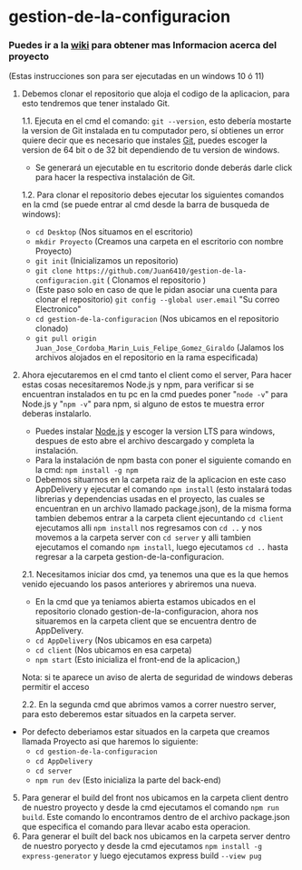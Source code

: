 # gestion-de-la-configuracion

### Puedes ir a la [wiki](https://github.com/Juan6410/gestion-de-la-configuracion/wiki) para obtener mas Informacion acerca del proyecto
(Estas instrucciones son para ser ejecutadas en un windows 10 ó 11)

   
1. Debemos clonar el repositorio que aloja el codigo de la aplicacion, para esto tendremos que tener instalado Git.
   
   1.1. Ejecuta en el cmd el comando: `git --version`, esto debería mostarte la version de Git instalada en tu computador pero, sí
       obtienes un error quiere decir que es necesario que instales [Git](https://git-scm.com/download/win), puedes escoger la version de 64 bit o de 32 bit dependiendo de tu version de windows.
   
    - Se generará un ejecutable en tu escritorio donde deberás darle click
   para hacer la respectiva instalación de Git.
   
   1.2. Para clonar el repositorio debes ejecutar los siguientes comandos en la cmd (se puede entrar al cmd desde la barra de busqueda de windows):
   - `cd Desktop`      (Nos situamos en el escritorio)
   - `mkdir Proyecto`  (Creamos una carpeta en el escritorio con nombre Proyecto)       
   - `git init`        (Inicializamos un repositorio)
   - `git clone https://github.com/Juan6410/gestion-de-la-configuracion.git`  ( Clonamos el repositorio )
   -  (Este paso solo en caso de que le pidan asociar una cuenta para clonar el repositorio)   `git config --global user.email` "Su correo Electronico" 
   - `cd gestion-de-la-configuracion`  (Nos ubicamos en el repositorio clonado)
   - `git pull origin Juan_Jose_Cordoba_Marin_Luis_Felipe_Gomez_Giraldo` (Jalamos los archivos alojados en el repositorio en la rama especificada)
   
3. Ahora ejecutaremos en el cmd tanto el client como el server, Para hacer estas cosas necesitaremos Node.js y npm, para verificar si se encuentran instalados en tu pc en la cmd puedes poner
   "`node -v`" para Node.js y "`npm -v`" para npm, si alguno de estos te muestra error deberas instalarlo.

   - Puedes instalar [Node.js](https://nodejs.org/en/download) y escoger la version LTS para windows, despues de esto abre el archivo descargado y completa la instalación.
   - Para la instalación de npm basta con poner el siguiente comando en la cmd: `npm install -g npm`
   - Debemos situarnos en la carpeta raiz de la aplicacion en este caso AppDelivery y ejecutar el comando `npm install` (esto instalará todas librerias y dependencias usadas en el proyecto, las cuales se encuentran en un          archivo llamado package.json), de la misma forma tambien debemos entrar a la carpeta client ejecuntando `cd client` ejecutamos alli `npm install` nos regresamos con `cd ..` y nos movemos a la carpeta server con `cd server` y alli tambien ejecutamos el comando `npm install`, luego ejecutamos `cd ..` hasta regresar a la carpeta gestion-de-la-configuracion.
   
    2.1.  Necesitamos iniciar dos cmd, ya tenemos una que es la que hemos venido ejecuando los pasos anteriores y abriremos una nueva.
   - En la cmd que ya teniamos abierta estamos ubicados en el repositorio clonado gestion-de-la-configuracion, ahora nos situaremos en la carpeta client que se encuentra dentro de AppDelivery.
   - `cd AppDelivery` (Nos ubicamos en esa carpeta)
   - `cd client` (Nos ubicamos en esa carpeta)
   - `npm start` (Esto inicializa el front-end de la aplicacion,)
     
   Nota: si te aparece un aviso de alerta de seguridad de windows deberas permitir el acceso


    2.2. En la segunda cmd que abrimos vamos a correr nuestro server, para esto deberemos estar situados en la carpeta server.
- Por defecto deberiamos estar situados en la carpeta que creamos llamada Proyecto asi que haremos lo siguiente:
  - `cd gestion-de-la-configuracion`
   - `cd AppDelivery`
   - `cd server`
   - `npm run dev` (Esto inicializa la parte del back-end)

5. Para generar el build del front nos ubicamos en la carpeta client dentro de nuestro proyecto y desde la cmd ejecutamos el comando `npm run build`. Este comando lo encontramos dentro de el archivo package.json que especifica el comando para llevar acabo esta operacion.
6. Para generar el built del back nos ubicamos en la carpeta server dentro de nuestro poryecto y desde la cmd ejecutamos  `npm install -g express-generator` y luego  ejecutamos   express build `--view pug`
